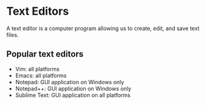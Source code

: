 # Text Editors

A text editor is a computer program allowing us to create, edit, and save text files.

## Popular text editors

- Vim: all platforms
- Emacs: all platforms
- Notepad: GUI application on Windows only
- Notepad++: GUI application on Windows only
- Sublime Text: GUI application on all platforms